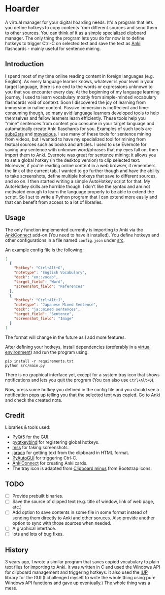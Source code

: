 # Hoarder

A virtual manager for your digital hoarding needs.
It's a program that lets you define hotkeys to copy contents from different sources
and send them to other sources. You can think of it as a simple specialized clipboard manager.
The only thing the program lets you do for now is to define hotkeys to trigger Ctrl-C on selected text
and save the text as [Anki](https://apps.ankiweb.net/) flashcards - mainly useful for sentence mining.

## Introduction

I spend most of my time online reading content in foreign languages (e.g. English).
As every language learner knows, whatever is your level in your target language,
there is no end to the words or expressions unknown to you that you encounter every day.
At the beginning of my language learning journey, I used to learn vocabulary mostly from simple-minded vocabulary flashcards void of context. Soon I discovered the joy of learning from immersion in native content.
Passive immersion is ineffecient and time-consuming though, so many avid language learners developed tools
to help themselves and fellow learners learn efficiently. These tools help you "mine" sentences from content
you consume in your target language and automatically create Anki flaschards for you.
Examples of such tools are [subs2srs](http://subs2srs.sourceforge.net/) and [mpvacious](https://github.com/Ajatt-Tools/mpvacious). I use many of these tools for sentence mining from videos, but I wanted to have
my specialized tool for mining from textual sources such as books and articles. I used to use Evernote
for saving any sentence with unknown word/phrases that my eyes fall on, then import them to Anki.
Evernote was great for sentence mining: it allows you to set a global hotkey (in the desktop version)
to clip selected text. Moreover, if you're reading online content in a web browser, it remembers the link of the current tab. I wanted to go further though and have the ability to take screenshots, define multiple hotkeys that save to different sources, and so on.
I then started writing a simple AutoHotkey script for that. My AutoHotkey skills are horrible though.
I don't like the syntax and am not motivated enough to learn the language properly to be able to extend the script.
So I set to write a Python program that I can extend more easily and that can benefit from access to
a lot of libraries.

## Usage

The only function implemented currently is importing to Anki via the [AnkiConnect](https://ankiweb.net/shared/info/2055492159) add-on (You need to have it installed). You define hotkeys and other configurations in a file named `config.json` under [src](./src).

An example config file is the following:

```json
[
  {
    "hotkey": "Ctrl+Alt+O",
    "notetype": "English Vocabulary",
    "deck": "en::vocab",
    "target_field": "Word",
    "screenshot_field": "References"
  },
  {
    "hotkey": "Ctrl+Alt+J",
    "notetype": "Japanese Mined Sentence",
    "deck": "ja::mined sentences",
    "target_field": "Sentence",
    "screenshot_field": "Image"
  }
]
```

The format will change in the future as I add more features.

After defining your hotkeys, install dependencies (preferably in a [virtual environment](https://docs.python.org/3/library/venv.html)) and run the program using:

```
pip install -r requirements.txt
python src/main.py
```

There is no graphical interface yet, except for a system tray icon that shows notifications and lets you quit the program (You can also use `Ctrl+Alt+Q`).

Now, press some hotkey you defined in the config file and you should see a notification pops up telling you that the selected text was copied. Go to Anki and check the created note.

## Credit

Libraries & tools used:

- [PyQt5](https://pypi.org/project/PyQt5/) for the GUI.
- [pyqtkeybind](https://pypi.org/project/pyqtkeybind/) for registering global hotkeys.
- [mss](https://pypi.org/project/mss/) for taking screenshots.
- [jaraco](https://pypi.org/project/jaraco.clipboard/) for getting text from the clipboard in HTML format.
- [PyAutoGUI](https://pypi.org/project/PyAutoGUI/) for triggering Ctrl-C.
- [AnkiConnect](https://ankiweb.net/shared/info/2055492159) for creating Anki cards.
- The tray icon is adapted from [Clipboard minus](https://icons.getbootstrap.com/icons/clipboard-minus/) from Bootstrap icons.

## TODO

- [ ] Provide prebuilt binaries.
- [ ] Save the source of clipped text (e.g. title of window, link of web page, etc.)
- [ ] Add option to save contents in some file in some format instead of sending them directly to Anki and other soruces. Also provide another option to sync with those sources when needed.
- [ ] A graphical interface.
- [ ] lots and lots of bug fixes.

## History

3 years ago, I wrote a similar program that saves copied vocabulary to plain text files for importing to Anki.
It was written in C and used the Windows API for clipboard management and triggering hotkeys. It also used the [IUP](https://www.tecgraf.puc-rio.br/iup/) library for the GUI (I challenged myself to write the whole thing using pure Windows API functions and gave up eventually.) The whole thing was a mess.
